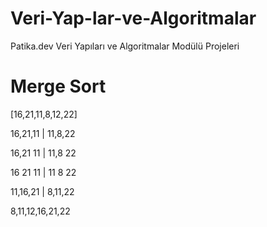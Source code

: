 # Veri-Yap-lar-ve-Algoritmalar
Patika.dev Veri Yapıları ve Algoritmalar Modülü Projeleri
# Merge Sort
[16,21,11,8,12,22]

16,21,11    |     11,8,22 

16,21  11   |  11,8   22

16  21  11   |   11  8  22

11,16,21    |    8,11,22

8,11,12,16,21,22
